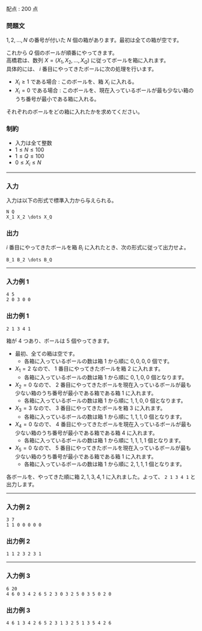 配点 : $200$ 点

### 問題文

$1,2,\dots,N$ の番号が付いた $N$ 個の箱があります。最初は全ての箱が空です。

これから $Q$ 個のボールが順番にやってきます。  
高橋君は、数列 $X=(X_1,X_2,\dots,X_Q)$ に従ってボールを箱に入れます。  
具体的には、 $i$ 番目にやってきたボールに次の処理を行います。

  * $X_i \ge 1$ である場合 : このボールを、箱 $X_i$ に入れる。
  * $X_i = 0$ である場合 : このボールを、現在入っているボールが最も少ない箱のうち番号が最小である箱に入れる。



それぞれのボールをどの箱に入れたかを求めてください。

### 制約

  * 入力は全て整数
  * $1 \le N \le 100$
  * $1 \le Q \le 100$
  * $0 \le X_i \le N$



* * *

### 入力

入力は以下の形式で標準入力から与えられる。
    
    
    N Q
    X_1 X_2 \dots X_Q

### 出力

$i$ 番目にやってきたボールを箱 $B_i$ に入れたとき、次の形式に従って出力せよ。
    
    
    B_1 B_2 \dots B_Q

* * *

### 入力例 1
    
    
    4 5
    2 0 3 0 0

### 出力例 1
    
    
    2 1 3 4 1

箱が $4$ つあり、ボールは $5$ 個やってきます。

  * 最初、全ての箱は空です。
    * 各箱に入っているボールの数は箱 $1$ から順に $0,0,0,0$ 個です。
  * $X_1=2$ なので、 $1$ 番目にやってきたボールを箱 $2$ に入れます。
    * 各箱に入っているボールの数は箱 $1$ から順に $0,1,0,0$ 個となります。
  * $X_2=0$ なので、 $2$ 番目にやってきたボールを現在入っているボールが最も少ない箱のうち番号が最小である箱である箱 $1$ に入れます。
    * 各箱に入っているボールの数は箱 $1$ から順に $1,1,0,0$ 個となります。
  * $X_3=3$ なので、 $3$ 番目にやってきたボールを箱 $3$ に入れます。
    * 各箱に入っているボールの数は箱 $1$ から順に $1,1,1,0$ 個となります。
  * $X_4=0$ なので、 $4$ 番目にやってきたボールを現在入っているボールが最も少ない箱のうち番号が最小である箱である箱 $4$ に入れます。
    * 各箱に入っているボールの数は箱 $1$ から順に $1,1,1,1$ 個となります。
  * $X_5=0$ なので、 $5$ 番目にやってきたボールを現在入っているボールが最も少ない箱のうち番号が最小である箱である箱 $1$ に入れます。
    * 各箱に入っているボールの数は箱 $1$ から順に $2,1,1,1$ 個となります。



各ボールを、やってきた順に箱 $2,1,3,4,1$ に入れました。よって、 `2 1 3 4 1` と出力します。

* * *

### 入力例 2
    
    
    3 7
    1 1 0 0 0 0 0

### 出力例 2
    
    
    1 1 2 3 2 3 1

* * *

### 入力例 3
    
    
    6 20
    4 6 0 3 4 2 6 5 2 3 0 3 2 5 0 3 5 0 2 0

### 出力例 3
    
    
    4 6 1 3 4 2 6 5 2 3 1 3 2 5 1 3 5 4 2 6